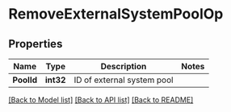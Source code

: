# RemoveExternalSystemPoolOp

## Properties
Name | Type | Description | Notes
------------ | ------------- | ------------- | -------------
**PoolId** | **int32** | ID of external system pool | 

[[Back to Model list]](../README.md#documentation-for-models) [[Back to API list]](../README.md#documentation-for-api-endpoints) [[Back to README]](../README.md)


